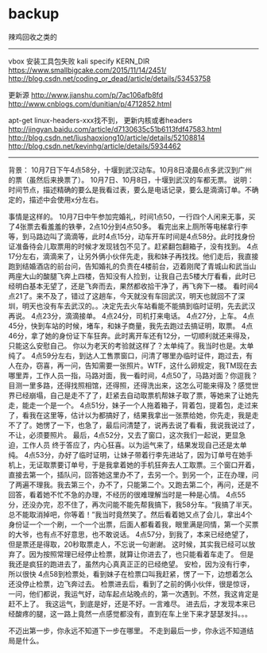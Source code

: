 # backup
辣鸡回收之类的


------------------------------------
vbox 安装工具包失败    kali specify KERN_DIR
https://www.smallbigcake.com/2015/11/14/2451/
http://blog.csdn.net/coding_or_dead/article/details/53453758




更新源
http://www.jianshu.com/p/7ac106afb8fd
http://www.cnblogs.com/dunitian/p/4712852.html




apt-get linux-headers-xxx找不到， 更新内核或者headers
http://jingyan.baidu.com/article/d7130635c51b6113fdf47583.html
http://blog.csdn.net/liushaoxiong10/article/details/52108814
http://blog.csdn.net/kevinhg/article/details/5934462

********************************************
背景：
10月7日下午4点58分，十堰到武汉动车。10月8日凌晨6点多武汉到广州的票（虽然后来换票了）。
10月7日、10月8日，十堰到武汉的车都无票。
说明：时间节点，描述精确的要么是我看过表，要么是电话记录，要么是滴滴订单。不确定的，描述中会使用x分左右。

事情是这样的。
10月7日中午参加完婚礼，时间1点50，一行四个人闲来无事，买了4张票去看羞羞的铁拳，2点10分到4点50多。
看完出来上厕所等电梯拿行李等，到马路边叫了滴滴等，此时4点15分，动车开车时间是4点58分。此时找身份证准备待会儿取票用的时候才发现钱包不见了。赶紧翻包翻箱子，没有找到。
4点17分左右，滴滴来了，让另外俩小伙伴先走，我和妹子再找找。他们走后，我直接跑到结婚酒店的前台问，告知婚礼的负责在4楼前台，迈着刚爬了青城山和武当山两座大山的酸腿飞奔上四楼，告知没有人捡到，让我自己去5楼大厅看看，此时已经明白基本无望了，还是飞奔而去，果然都收拾干净了，再飞奔下一楼。
看时间4点21了。来不及了，错过了这趟车，今天就没有车回武汉，明天也就回不了深圳，明天也没有车去武汉的。。决定先去火车站看能不能搞到临时证明，先去武汉再说。
4点23分，滴滴接单。
4点24分，司机打来电话。
4点27分，上车。
4点45分，快到车站的时候，堵车，和妹子商量，我先去跑过去搞证明，取票。
4点46分，拿了她的身份证下车狂奔。此时离开车还有12分，一切顺利就还来得及，只能这么安慰自己。
你以为老天的考验就这样了？太单纯了。我当时也是。太单纯了。
4点59分左右，到达人工售票窗口，问清了哪里办临时证件，跑过去，有人在办，窃喜，再一问，告知需要一张照片。WTF，这什么卵规定，我TM现在去哪里弄，工作人员一指，马路对面，我一看时间，4点50了，马路对面？你逗我？目测一里多路，还得找照相馆，还得照，还得洗出来，这怎么可能来得及？感觉世界已经崩塌，自己是走不了了，赶紧去自动取票机帮妹子取了票，等她来了让她先走，能走一个是一个。
4点51分，妹子一个人拖着箱子，背着包，提着包，走过来了，看我在这里等，估计以为都搞好了，结果我拿出一张票给她，你先走，我是走不了了。她愣了一下，也急了，最后问清楚了，说再去说了看看，我说我说过了，不让，必须要照片。
最后，4点52分，又去了窗口，这次我们一起说，更显急迫，工作人员 终于答应了，内心狂喜。以为运气来了，结果发现自己还是太单纯。
4点53分，办好了临时证明，让妹子带着行李先进站了，因为订单号在她手机上，无证取票要订单号，于是我拿着她的手机狂奔去人工取票。三个窗口开着，直接去第一个，插队问，回答她这里办不了，去另一个。到另一个，正在办理，问了两遍不理我。我去第三个，办不了，只能第二个。又跑去第二个，再问，还是不回答，看着她不忙不急的办理，不经历的很难理解当时是一种是心情。
4点55分，还没办完，忍不住了，再次问能不能先帮我搞下，我58分车。“我搞了半天。总不能取消掉吧，你等着！”我当时竟然笑了。然后看着她又点了会儿，拿出4个身份证一个一个刷，一个一个出票，后面人都看着我，眼里满是同情，第一个买票的大爷，也有点不好意思，也不敢说话。
4点57分，到我了，本来已经绝望了，但是票还是得取，20秒取票走人，不忘说一句谢谢。
这时候，其实我已经可以放弃了。因为按照常理已经停止检票，就算让你进去了，也只能看着车走了。
但是我还是疯狂的跑进去了，虽然内心真真正正的已经绝望。
安检，因为没有行李，所以很快
4点58到检票处，看到妹子在检票口叫我赶紧，愣了一下，边想着怎么还没停止检票，边飞奔过去。
检票进去后，看到了之前的俩小伙伴，很是惊讶，一问，他们都说，我运气好，动车起点站晚点的，第一次遇到。不然，我这肯定是赶不上了。
我这运气，到底是好，还是不好。一言难尽。
进去后，才发现本来已经酸疼的腿，这一路上竟然一点感觉都没有，直到在车上坐下来才瑟瑟发抖。。。

不迈出第一步，你永远不知道下一步在哪里。
不走到最后一步，你永远不知道结局是什么。


